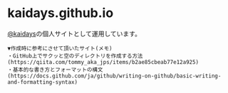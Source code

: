 # kaidays.github.io

[@kaidays](https://twitter.com/kaidays)の個人サイトとして運用しています。




```
▼作成時に参考にさせて頂いたサイト(メモ)
・GitHub上でサクッと空のディレクトリを作成する方法(https://qiita.com/tommy_aka_jps/items/b2ae85cbeab77e12a925)
・基本的な書き方とフォーマットの構文(https://docs.github.com/ja/github/writing-on-github/basic-writing-and-formatting-syntax)
```
